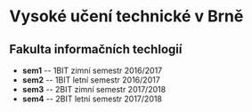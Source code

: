 # Vysoké učení technické v Brně

## Fakulta informačních techlogií

- **sem1** -- 1BIT zimní semestr 2016/2017
- **sem2** -- 1BIT letní semestr 2016/2017
- **sem3** -- 2BIT zimní semestr 2017/2018
- **sem4** -- 2BIT letní semestr 2017/2018
